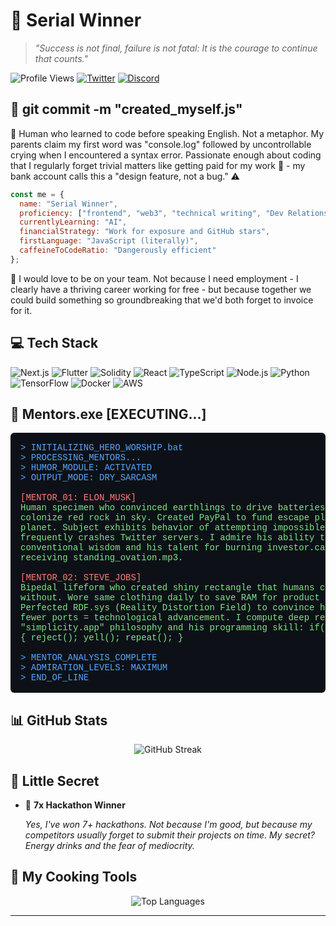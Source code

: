 # 👑 Serial Winner

> *"Success is not final, failure is not fatal: It is the courage to continue that counts."*

![Profile Views](https://komarev.com/ghpvc/?username=serialwinner&color=blueviolet)
[![Twitter](https://img.shields.io/twitter/follow/serialwinner?style=social)](https://twitter.com/@emekabuike)
[![Discord](https://img.shields.io/twitter/url?label=Discord&logo=discord&style=social&url=https%3A%2F%2Fdiscord.gg%2Fchukwuemeka0889)](https://discord.gg/chukwuemeka0889)

## 🧬 git commit -m "created_myself.js"

🤖 Human who learned to code before speaking English. Not a metaphor. My parents claim my first word was "console.log" followed by uncontrollable crying when I encountered a syntax error. Passionate enough about coding that I regularly forget trivial matters like getting paid for my work 💸 - my bank account calls this a "design feature, not a bug." ⚠️

```javascript
const me = {
  name: "Serial Winner",                                        
  proficiency: ["frontend", "web3", "technical writing", "Dev Relations"],
  currentlyLearning: "AI",   
  financialStrategy: "Work for exposure and GitHub stars",    
  firstLanguage: "JavaScript (literally)",                   
  caffeineToCodeRatio: "Dangerously efficient"           
};
```

🤝 I would love to be on your team. Not because I need employment - I clearly have a thriving career working for free - but because together we could build something so groundbreaking that we'd both forget to invoice for it. 

## 💻 Tech Stack

![Next.js](https://img.shields.io/badge/-Next.js-000000?style=flat&logo=next.js)
![Flutter](https://img.shields.io/badge/-Flutter-02569B?style=flat&logo=flutter)
![Solidity](https://img.shields.io/badge/-Solidity-363636?style=flat&logo=solidity)
![React](https://img.shields.io/badge/-React-61DAFB?style=flat&logo=react&logoColor=white)
![TypeScript](https://img.shields.io/badge/-TypeScript-3178C6?style=flat&logo=typescript&logoColor=white)
![Node.js](https://img.shields.io/badge/-Node.js-339933?style=flat&logo=node.js&logoColor=white)
![Python](https://img.shields.io/badge/-Python-3776AB?style=flat&logo=python&logoColor=white)
![TensorFlow](https://img.shields.io/badge/-TensorFlow-FF6F00?style=flat&logo=tensorflow&logoColor=white)
![Docker](https://img.shields.io/badge/-Docker-2496ED?style=flat&logo=docker&logoColor=white)
![AWS](https://img.shields.io/badge/-AWS-232F3E?style=flat&logo=amazon-aws)

## 🌟 Mentors.exe [EXECUTING...]

<pre style="background-color: #0D1117; color: #7EE787; padding: 16px; border-radius: 6px; font-family: 'Courier New', monospace;">
<span style="color: #58A6FF;">&gt; INITIALIZING_HERO_WORSHIP.bat</span>
<span style="color: #58A6FF;">&gt; PROCESSING_MENTORS...</span>
<span style="color: #58A6FF;">&gt; HUMOR_MODULE: ACTIVATED</span>
<span style="color: #58A6FF;">&gt; OUTPUT_MODE: DRY_SARCASM</span>

<span style="color: #FF7B72;">[MENTOR_01: ELON_MUSK]</span>
Human specimen who convinced earthlings to drive batteries and aims to 
colonize red rock in sky. Created PayPal to fund escape plan from this 
planet. Subject exhibits behavior of attempting impossible.exe and 
frequently crashes Twitter servers. I admire his ability to CTRL+ALT+DEL 
conventional wisdom and his talent for burning investor.cash while still 
receiving standing_ovation.mp3.

<span style="color: #FF7B72;">[MENTOR_02: STEVE_JOBS]</span>
Bipedal lifeform who created shiny rectangle that humans cannot function 
without. Wore same clothing daily to save RAM for product decisions. 
Perfected RDF.sys (Reality Distortion Field) to convince humans that 
fewer ports = technological advancement. I compute deep respect for his 
"simplicity.app" philosophy and his programming skill: if(product != perfect) 
{ reject(); yell(); repeat(); }

<span style="color: #58A6FF;">&gt; MENTOR_ANALYSIS_COMPLETE</span>
<span style="color: #58A6FF;">&gt; ADMIRATION_LEVELS: MAXIMUM</span>
<span style="color: #58A6FF;">&gt; END_OF_LINE</span>
</pre>

## 📊 GitHub Stats

<p align="center">
  <img src="https://github-readme-streak-stats.herokuapp.com/?user=nwakakukaks&theme=radical" alt="GitHub Streak" />
</p>

## 🤫 Little Secret

- 🏅 **7x Hackathon Winner**
  
  *Yes, I've won 7+ hackathons. Not because I'm good, but because my competitors usually forget to submit their projects on time. My secret? Energy drinks and the fear of mediocrity.*

## 🧪 My Cooking Tools

<p align="center">
  <img src="https://github-readme-stats.vercel.app/api/top-langs/?username=nwakakukaks&theme=radical&layout=compact" alt="Top Languages" />
</p>

---

<!--
Fun fact: This README took more time to create than some of my hackathon projects. But at least it doesn't have any runtime errors... yet.
-->
